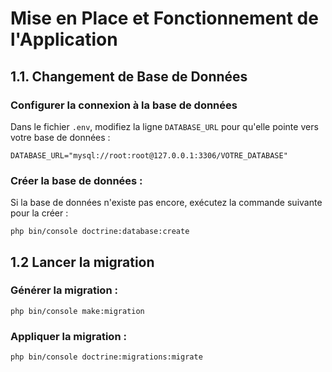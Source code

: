 # Mise en Place et Fonctionnement de l'Application

## 1.1. Changement de Base de Données

### Configurer la connexion à la base de données

Dans le fichier `.env`, modifiez la ligne `DATABASE_URL` pour qu'elle pointe vers votre base de données :

```dotenv
DATABASE_URL="mysql://root:root@127.0.0.1:3306/VOTRE_DATABASE"
```

### Créer la base de données :
Si la base de données n'existe pas encore, exécutez la commande suivante pour la créer :
```dotenv
php bin/console doctrine:database:create
```

## 1.2 Lancer la migration
### Générer la migration : 
```dotenv
php bin/console make:migration
```

### Appliquer la migration : 
```dotenv
php bin/console doctrine:migrations:migrate
```

